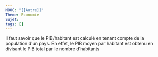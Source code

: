 ```yaml
---
MOOC: "[[Autre]]"
Thème: Economie
Sujet:
tags: []
---
```

Il faut savoir que le PIB/habitant est calculé en tenant compte de la population d'un pays. En effet, le PIB moyen par habitant est obtenu en divisant le PIB total par le nombre d'habitants

